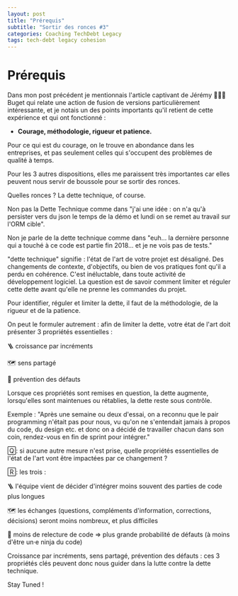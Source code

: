 ```yaml
---
layout: post
title: "Prérequis"
subtitle: "Sortir des ronces #3"
categories: Coaching TechDebt Legacy
tags: tech-debt legacy cohesion
---
```

# Prérequis

Dans mon post précédent je mentionnais l'article captivant de Jérémy 🧑🏽‍🦱 Buget qui relate une action de fusion de versions particulièrement intéressante, et je notais un des points importants qu'il retient de cette expérience et qui ont fonctionné :

* __Courage, méthodologie, rigueur et patience.__
<!--more-->


Pour ce qui est du courage, on le trouve en abondance dans les entreprises, et pas seulement celles qui s'occupent des problèmes de qualité à temps.

Pour les 3 autres dispositions, elles me paraissent très importantes car elles peuvent nous servir de boussole pour se sortir des ronces.

Quelles ronces ? La dette technique, of course.

Non pas la Dette Technique comme dans "j'ai une idée : on n'a qu'à persister vers du json le temps de la démo et lundi on se remet au travail sur l'ORM cible".

Non je parle de la dette technique comme dans "euh... la dernière personne qui a touché à ce code est partie fin 2018… et je ne vois pas de tests."

"dette technique" signifie : l'état de l'art de votre projet est désaligné. Des changements de contexte, d'objectifs, ou bien de vos pratiques font qu'il a perdu en cohérence. C'est inéluctable, dans toute activité de développement logiciel. La question est de savoir comment limiter et réguler cette dette avant qu'elle ne prenne les commandes du projet. 

Pour identifier, réguler et limiter la dette, il faut de la méthodologie, de la rigueur et de la patience.

On peut le formuler autrement : afin de limiter la dette, votre état de l'art doit présenter 3 propriétés essentielles :

🪜 croissance par incréments

🗺️ sens partagé

🧯 prévention des défauts

Lorsque ces propriétés sont remises en question, la dette augmente, lorsqu'elles sont maintenues ou rétablies, la dette reste sous contrôle. 

Exemple : "Après une semaine ou deux d'essai, on a reconnu que le pair programming n'était pas pour nous, vu qu'on ne s'entendait jamais à propos du code, du design etc. et donc on a décidé de travailler chacun dans son coin, rendez-vous en fin de sprint pour intégrer."

🅀: si aucune autre mesure n'est prise, quelle propriétés essentielles de l'état de l'art vont être impactées par ce changement ?

🅁: les trois :

🪜 l'équipe vient de décider d'intégrer moins souvent des parties de code plus longues

🗺️ les échanges (questions, compléments d'information, corrections, décisions) seront moins nombreux, et plus difficiles

🧯 moins de relecture de code ⇒ plus grande probabilité de défauts (à moins d'être un·e ninja du code)

Croissance par incréments, sens partagé, prévention des défauts : ces 3 propriétés clés peuvent donc nous guider dans la lutte contre la dette technique. 

Stay Tuned !

